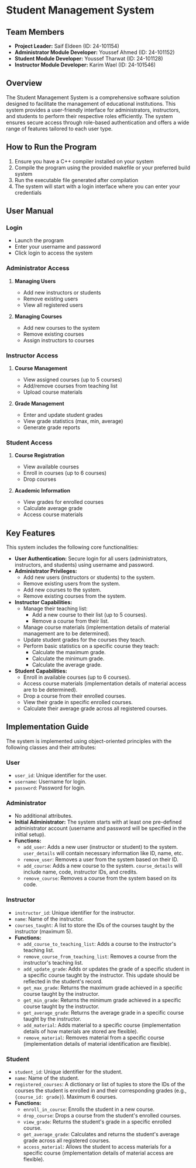 # Student Management System

## Team Members
- **Project Leader:** Saif Eldeen (ID: 24-101154)
- **Administrator Module Developer:** Youssef Ahmed (ID: 24-101152)
- **Student Module Developer:** Youssef Tharwat (ID: 24-101128)
- **Instructor Module Developer:** Karim Wael (ID: 24-101546)

## Overview
The Student Management System is a comprehensive software solution designed to facilitate the management of educational institutions. This system provides a user-friendly interface for administrators, instructors, and students to perform their respective roles efficiently. The system ensures secure access through role-based authentication and offers a wide range of features tailored to each user type.

## How to Run the Program
1. Ensure you have a C++ compiler installed on your system
2. Compile the program using the provided makefile or your preferred build system
3. Run the executable file generated after compilation
4. The system will start with a login interface where you can enter your credentials

## User Manual

### Login
- Launch the program
- Enter your username and password
- Click login to access the system

### Administrator Access
1. **Managing Users**
   - Add new instructors or students
   - Remove existing users
   - View all registered users

2. **Managing Courses**
   - Add new courses to the system
   - Remove existing courses
   - Assign instructors to courses

### Instructor Access
1. **Course Management**
   - View assigned courses (up to 5 courses)
   - Add/remove courses from teaching list
   - Upload course materials

2. **Grade Management**
   - Enter and update student grades
   - View grade statistics (max, min, average)
   - Generate grade reports

### Student Access
1. **Course Registration**
   - View available courses
   - Enroll in courses (up to 6 courses)
   - Drop courses

2. **Academic Information**
   - View grades for enrolled courses
   - Calculate average grade
   - Access course materials

## Key Features

This system includes the following core functionalities:

* **User Authentication:** Secure login for all users (administrators, instructors, and students) using username and password.
* **Administrator Privileges:**
    * Add new users (instructors or students) to the system.
    * Remove existing users from the system.
    * Add new courses to the system.
    * Remove existing courses from the system.
* **Instructor Capabilities:**
    * Manage their teaching list:
        * Add a new course to their list (up to 5 courses).
        * Remove a course from their list.
    * Manage course materials (implementation details of material management are to be determined).
    * Update student grades for the courses they teach.
    * Perform basic statistics on a specific course they teach:
        * Calculate the maximum grade.
        * Calculate the minimum grade.
        * Calculate the average grade.
* **Student Capabilities:**
    * Enroll in available courses (up to 6 courses).
    * Access course materials (implementation details of material access are to be determined).
    * Drop a course from their enrolled courses.
    * View their grade in specific enrolled courses.
    * Calculate their average grade across all registered courses.

## Implementation Guide

The system is implemented using object-oriented principles with the following classes and their attributes:

### User
* `user_id`: Unique identifier for the user.
* `username`: Username for login.
* `password`: Password for login.

### Administrator 
* No additional attributes.
* **Initial Administrator:** The system starts with at least one pre-defined administrator account (username and password will be specified in the initial setup).
* **Functions:**
    * `add_user`: Adds a new user (instructor or student) to the system. `user_details` will contain necessary information like ID, name, etc.
    * `remove_user`: Removes a user from the system based on their ID.
    * `add_course`: Adds a new course to the system. `course_details` will include name, code, instructor IDs, and credits.
    * `remove_course`: Removes a course from the system based on its code.

### Instructor 
* `instructor_id`: Unique identifier for the instructor.
* `name`: Name of the instructor.
* `courses_taught`: A list to store the IDs of the courses taught by the instructor (maximum 5).
* **Functions:**
    * `add_course_to_teaching_list`: Adds a course to the instructor's teaching list.
    * `remove_course_from_teaching_list`: Removes a course from the instructor's teaching list.
    * `add_update_grade`: Adds or updates the grade of a specific student in a specific course taught by the instructor. This update should be reflected in the student's record.
    * `get_max_grade`: Returns the maximum grade achieved in a specific course taught by the instructor.
    * `get_min_grade`: Returns the minimum grade achieved in a specific course taught by the instructor.
    * `get_average_grade`: Returns the average grade in a specific course taught by the instructor.
    * `add_material`: Adds material to a specific course (implementation details of how materials are stored are flexible).
    * `remove_material`: Removes material from a specific course (implementation details of material identification are flexible).

### Student
* `student_id`: Unique identifier for the student.
* `name`: Name of the student.
* `registered_courses`: A dictionary or list of tuples to store the IDs of the courses the student is enrolled in and their corresponding grades (e.g., `{course_id: grade}`). Maximum 6 courses.
* **Functions:**
    * `enroll_in_course`: Enrolls the student in a new course.
    * `drop_course`: Drops a course from the student's enrolled courses.
    * `view_grade`: Returns the student's grade in a specific enrolled course.
    * `get_average_grade`: Calculates and returns the student's average grade across all registered courses.
    * `access_material`: Allows the student to access materials for a specific course (implementation details of material access are flexible).

